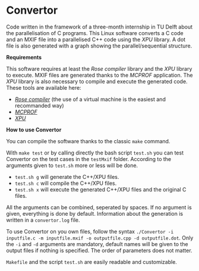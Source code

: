 # Convertor

Code written in the framework of a three-month internship in TU Delft about the parallelisation of C programs. This Linux software converts a C code and an MXIF file into a parallelised C++ code using the *XPU* library. A dot file is also generated with a graph showing the parallel/sequential structure.

**Requirements**

This software requires at least the *Rose compiler* library and the *XPU* library to execute. MXIF files are generated thanks to the *MCPROF* application. The *XPU* library is also necessary to compile and execute the generated code. These tools are available here:

- [*Rose compiler*](http://rosecompiler.org/) (the use of a virtual machine is the easiest and recommanded way)
- [*MCPROF*](https://bitbucket.org/imranashraf/mcprof)
- [*XPU*](http://www.xpu-project.net/en/index.php)

**How to use Convertor**

You can compile the software thanks to the classic `make` command.

With `make test` or by calling directly the bash script `test.sh` you can test Convertor on the test cases in the `testMxif` folder. According to the arguments given to `test.sh` more or less will be done.

- `test.sh g` will generate the C++/XPU files.
- `test.sh c` will compile the C++/XPU files.
- `test.sh x` will execute the generated C++/XPU files and the original C files.

All the arguments can be combined, seperated by spaces. If no argument is given, everything is done by default. Information about the generation is written in a `convertor.log` file.

To use Convertor on you own files, follow the syntax `./Convertor -i inputfile.c -m inputfile.mxif -o outputfile.cpp -d outputfile.dot`. Only the `-i` and `-d` arguments are mandatory, default names will be given to the output files if nothing is specified. The order of parameters does not matter.

`Makefile` and the script `test.sh` are easily readable and customizable.

